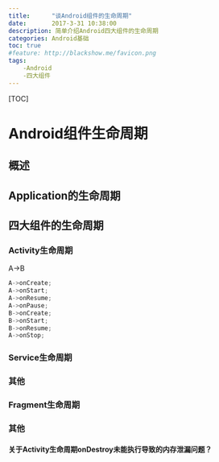 ```yaml
---
title:      "谈Android组件的生命周期"
date:       2017-3-31 10:38:00
description: 简单介绍Android四大组件的生命周期
categories: Android基础 
toc: true
#feature: http://blackshow.me/favicon.png
tags:
	-Android
	-四大组件
---
```


[TOC]

# Android组件生命周期



## 概述

## Application的生命周期

## 四大组件的生命周期

### Activity生命周期

A->B

```java
A->onCreate;
A->onStart;
A->onResume;
A->onPause;
B->onCreate;
B->onStart;
B->onResume;
A->onStop;

```



### Service生命周期

### 其他

### Fragment生命周期

### 其他

#### 关于Activity生命周期onDestroy未能执行导致的内存泄漏问题？

